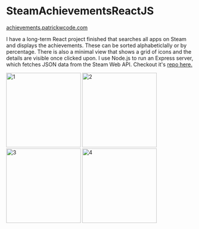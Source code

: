 # SteamAchievementsReactJS
<a href="achievements.patrickwcode.com">achievements.patrickwcode.com</a>

I have a long-term React project finished that searches all apps
on Steam and displays the achievements.  These can be sorted
alphabeticlally or by percentage.  There is also a minimal
view that shows a grid of icons and the details are visible
once clicked upon.  I use Node.js to run an Express server, 
which fetches JSON data from the Steam Web API. Checkout it's <a href="https://github.com/patrickwcode/steam-achievements-node">repo here.</a>

<img width="200" alt="1" src="https://github.com/patrickwcode/SteamAchievementsReactJS/assets/84039720/736dd702-737d-410b-b76c-bc79080a00c0">

<img width="200" alt="2" src="https://github.com/patrickwcode/SteamAchievementsReactJS/assets/84039720/0f832088-6dac-42e0-909e-4ec18ac46231">

<img width="200" alt="3" src="https://github.com/patrickwcode/SteamAchievementsReactJS/assets/84039720/eda14d24-5898-4bed-a310-22ed3fdd2e71">

<img width="200" alt="4" src="https://github.com/patrickwcode/SteamAchievementsReactJS/assets/84039720/60e57582-d5ac-4775-998c-0bf81b152097">
